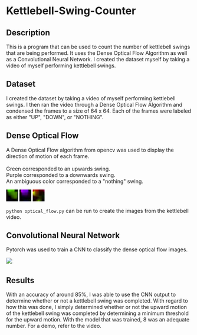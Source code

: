 # Kettlebell-Swing-Counter

## Description
This is a program that can be used to count the number of kettlebell swings that are being performed. It uses the Dense Optical Flow Algorithm as well as a Convolutional Neural Network. I created the dataset myself by taking a video of myself performing kettlebell swings.

## Dataset
I created the dataset by taking a video of myself performing kettlebell swings. I then ran the video through a Dense Optical Flow Algorithm and condensed the frames to a size of 64 x 64. Each of the frames were labeled as either "UP", "DOWN", or "NOTHING".

## Dense Optical Flow
 A Dense Optical Flow algorithm from opencv was used to display the direction of motion of each frame.
 <br>
 <br>
 Green corresponded to an upwards swing.
 <br>
 Purple corresponded to a downwards swing.
 <br>
 An ambiguous color corresponded to a "nothing" swing.
 
 ![](analysis/up.jpg)
 ![](analysis/down.jpg)
 ![](analysis/nothing.jpg)
 
 ```python optical_flow.py``` can be run to create the images from the kettlebell video.
 
 ## Convolutional Neural Network
 Pytorch was used to train a CNN to classify the dense optical flow images.
 
 ![](analysis/test_losses_accuracies.png)
 
 ## Results
 With an accuracy of around 85%, I was able to use the CNN output to determine whether or not a kettlebell swing was completed. With regard to how this was done, I simply determined whether or not the upward motion of the kettlebell swing was completed by determining a minimum threshold for the upward motion. With the model that was trained, 8 was an adequate number. For a demo, refer to the video.
